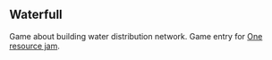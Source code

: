 ## Waterfull
Game about building water distribution network. Game entry for [One resource jam](https://itch.io/jam/one-resource-jam).
